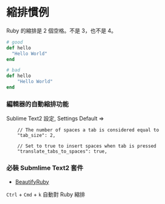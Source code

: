 # 縮排慣例


Ruby 的縮排是 2 個空格。不是 3，也不是 4。

``` ruby
# good
def hello
  "Hello World"
end

# bad
def hello
    "Hello World"
end
```

###  編輯器的自動縮排功能

Sublime Text2 設定, Settings Default =>


```
    // The number of spaces a tab is considered equal to
    "tab_size": 2,

    // Set to true to insert spaces when tab is pressed
    "translate_tabs_to_spaces": true,
```

### 必裝 Submlime Text2 套件

* [BeautifyRuby](https://github.com/CraigWilliams/BeautifyRuby)

`Ctrl` + `Cmd` + `k` 自動對 Ruby 縮排